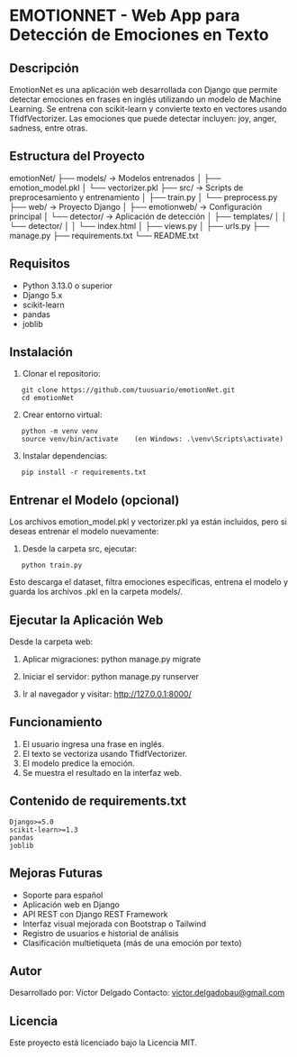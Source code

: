 EMOTIONNET - Web App para Detección de Emociones en Texto
==========================================================

Descripción
-----------
EmotionNet es una aplicación web desarrollada con Django que permite detectar emociones en frases en inglés utilizando un modelo de Machine Learning. Se entrena con scikit-learn y convierte texto en vectores usando TfidfVectorizer. Las emociones que puede detectar incluyen: joy, anger, sadness, entre otras.

Estructura del Proyecto
------------------------
emotionNet/
├── models/                  -> Modelos entrenados
│   ├── emotion_model.pkl
│   └── vectorizer.pkl
├── src/                     -> Scripts de preprocesamiento y entrenamiento
│   ├── train.py
│   └── preprocess.py
├── web/                     -> Proyecto Django
│   ├── emotionweb/          -> Configuración principal
│   └── detector/            -> Aplicación de detección
│       ├── templates/
│       │   └── detector/
│       │       └── index.html
│       ├── views.py
│       ├── urls.py
├── manage.py
├── requirements.txt
└── README.txt

Requisitos
----------
- Python 3.13.0 o superior
- Django 5.x
- scikit-learn
- pandas
- joblib

Instalación
-----------
1. Clonar el repositorio:
```
   git clone https://github.com/tuusuario/emotionNet.git
   cd emotionNet
```

2. Crear entorno virtual:
```
   python -m venv venv
   source venv/bin/activate    (en Windows: .\venv\Scripts\activate)
```

3. Instalar dependencias:
```
   pip install -r requirements.txt
```

Entrenar el Modelo (opcional)
-----------------------------
Los archivos emotion_model.pkl y vectorizer.pkl ya están incluidos, pero si deseas entrenar el modelo nuevamente:

1. Desde la carpeta src, ejecutar:
```
   python train.py
```

Esto descarga el dataset, filtra emociones específicas, entrena el modelo y guarda los archivos .pkl en la carpeta models/.

Ejecutar la Aplicación Web
--------------------------
Desde la carpeta web:

1. Aplicar migraciones:
   python manage.py migrate

2. Iniciar el servidor:
   python manage.py runserver

3. Ir al navegador y visitar:
   http://127.0.0.1:8000/

Funcionamiento
--------------
1. El usuario ingresa una frase en inglés.
2. El texto se vectoriza usando TfidfVectorizer.
3. El modelo predice la emoción.
4. Se muestra el resultado en la interfaz web.

Contenido de requirements.txt
-----------------------------
```
Django>=5.0
scikit-learn>=1.3
pandas
joblib
```

Mejoras Futuras
---------------
- Soporte para español
- Aplicación web en Django
- API REST con Django REST Framework
- Interfaz visual mejorada con Bootstrap o Tailwind
- Registro de usuarios e historial de análisis
- Clasificación multietiqueta (más de una emoción por texto)

Autor
-----
Desarrollado por: Victor Delgado
Contacto: victor.delgadobau@gmail.com

Licencia
--------
Este proyecto está licenciado bajo la Licencia MIT.
